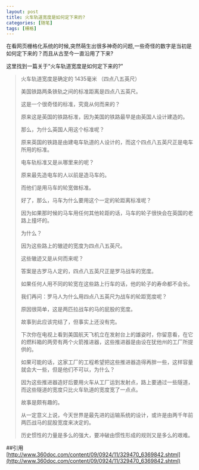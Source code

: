 ```yaml
---
layout: post
title: 火车轨道宽度是如何定下来的?
categories: [随笔]
tags: [栅格]
---
```

在看网页栅格化系统的时候,突然萌生出很多神奇的问题,一些奇怪的数字是当初是如何定下来的？而且从古至今一直沿用了下来?

这里找到一篇关于“火车轨道宽度是如何定下来的?”

> 火车轨道宽度是确定的 1435毫米 （四点八五英尺）
> 
> 美国铁路两条铁轨之间的标准距离是四点八五英尺。
> 
> 这是一个很奇怪的标准，究竟从何而来的？
> 
> 原来这是英国的铁路标准，因为美国的铁路最早是由英国人设计建造的。
> 
> 那么，为什么英国人用这个标准呢？
> 
> 原来英国的铁路是由建电车轨道的人设计的，而这个四点八五英尺正是电车所用的标准。
> 
> 电车轨标准又是从哪里来的呢？
> 
> 原来最先造电车的人以前是造马车的。
> 
> 而他们是用马车的轮宽做标准。
> 
> 好了，那么，马车为什么要用这个一定的轮距离标准呢？
> 
> 因为如果那时候的马车用任何其他轮距的话，马车的轮子很快会在英国的老路上撞坏的。
> 
> 为什么？
> 
> 因为这些路上的辙迹的宽度为四点八五英尺。
> 
> 这些辙迹又是从何而来呢？
> 
> 答案是古罗马人定的，四点八五英尺正是罗马战车的宽度。
> 
> 如果任何人用不同的轮宽在这些路上行车的话，他的轮子的寿命都不会长。
> 
> 我们再问：罗马人为什么用四点八五英尺为战车的轮距宽度呢？
> 
> 原因很简单，这是两匹拉战车的马的屁股的宽度。
> 
> 故事到此应该完结了，但事实上还没有完。
> 
> 下次你在电视上看到美国航天飞机立在发射台上的雄姿时，你留意看，在它的燃料箱的两旁有两个火箭推进器，这些推进器是由设在犹他州的工厂所提供的。
> 
> 如果可能的话，这家工厂的工程希望把这些推进器造得再胖一些，这样容量就会大一些，但是他们不可以，为什么？
> 
> 因为这些推进器造好后要用火车从工厂运到发射点，路上要通过一些隧道，而这些隧道的宽度只比火车轨道的宽度宽了一点点。
> 
> 故事是颇有趣的。
> 
> 从一定意义上说，今天世界是最先进的运输系统的设计，或许是由两千年前两匹战马的屁股宽度来决定的。
> 
> 历史惯性的力量是多么的强大，要冲破由惯性形成的规则又是多么的艰难。

##引用
[http://www.360doc.com/content/09/0924/11/329470_6369842.shtml](http://www.360doc.com/content/09/0924/11/329470_6369842.shtml)